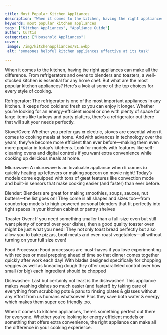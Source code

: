 ```yaml
---

title: Most Popular Kitchen Appliances
description: "When it comes to the kitchen, having the right appliances can make all the difference. From refrigerators and ovens to blenders an...keep going and find out"
keywords: most popular kitchen appliances
tags: ["Kitchen Appliances", "Appliance Guide"]
author: Curtis
categories: ["Household Appliances"]
cover: 
 image: /img/kitchenappliances/81.webp
 alt: 'someones helpful kitchen appliances effective at its task'

---
```


When it comes to the kitchen, having the right appliances can make all the difference. From refrigerators and ovens to blenders and toasters, a well-stocked kitchen is essential for any home chef. But what are the most popular kitchen appliances? Here’s a look at some of the top choices for every style of cooking.

Refrigerator: The refrigerator is one of the most important appliances in any kitchen. It keeps food cold and fresh so you can enjoy it longer. Whether you’re looking for an energy-efficient model or one with plenty of space for large items like turkeys and party platters, there’s a refrigerator out there that will suit your needs perfectly.

Stove/Oven: Whether you prefer gas or electric, stoves are essential when it comes to cooking meals at home. And with advances in technology over the years, they’ve become more efficient than ever before—making them even more popular in today’s kitchens. Look for models with features like self-cleaning ovens and digital controls if you want extra convenience while cooking up delicious meals at home. 

Microwave: A microwave is an invaluable appliance when it comes to quickly heating up leftovers or making popcorn on movie night! Today’s models come equipped with tons of great features like convection mode and built-in sensors that make cooking easier (and faster) than ever before. 

Blender: Blenders are great for making smoothies, soups, sauces, nut butters—the list goes on! They come in all shapes and sizes too—from countertop models to high-powered personal blenders that fit perfectly into tight spaces in your kitchen cabinet or pantry shelves 

Toaster Oven: If you need something smaller than a full-size oven but still want plenty of control over your dishes, then a good quality toaster oven might be just what you need! They not only toast bread perfectly but also allow you to bake pizzas, broil meats and even roast vegetables—all without turning on your full size oven! 

Food Processor: Food processors are must-haves if you love experimenting with recipes or meal prepping ahead of time so that dinner comes together quickly after work each day! With blades designed specifically for chopping veggies as well as kneading dough they offer unparalleled control over how small (or big) each ingredient should be chopped 

Dishwasher: Last but certainly not least is the dishwasher! This appliance makes washing dishes so much easier (and faster!) by taking care of everything from scrubbing pots & pans to rinsing plates & glasses without any effort from us humans whatsoever! Plus they save both water & energy which makes them super eco friendly too. 

When it comes to kitchen appliances, there’s something perfect out there for everyone. Whether you’re looking for energy efficient models or something that offers extra convenience, the right appliance can make all the difference in your cooking experience.
